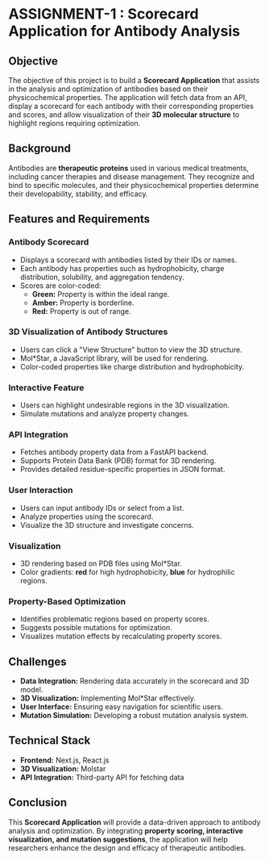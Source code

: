 # ASSIGNMENT-1 : Scorecard Application for Antibody Analysis

## Objective
The objective of this project is to build a **Scorecard Application** that assists in the analysis and optimization of antibodies based on their physicochemical properties. The application will fetch data from an API, display a scorecard for each antibody with their corresponding properties and scores, and allow visualization of their **3D molecular structure** to highlight regions requiring optimization.

## Background
Antibodies are **therapeutic proteins** used in various medical treatments, including cancer therapies and disease management. They recognize and bind to specific molecules, and their physicochemical properties determine their developability, stability, and efficacy.

## Features and Requirements

### Antibody Scorecard
- Displays a scorecard with antibodies listed by their IDs or names.
- Each antibody has properties such as hydrophobicity, charge distribution, solubility, and aggregation tendency.
- Scores are color-coded:
  - **Green:** Property is within the ideal range.
  - **Amber:** Property is borderline.
  - **Red:** Property is out of range.

### 3D Visualization of Antibody Structures
- Users can click a "View Structure" button to view the 3D structure.
- Mol*Star, a JavaScript library, will be used for rendering.
- Color-coded properties like charge distribution and hydrophobicity.

### Interactive Feature
- Users can highlight undesirable regions in the 3D visualization.
- Simulate mutations and analyze property changes.

### API Integration
- Fetches antibody property data from a FastAPI backend.
- Supports Protein Data Bank (PDB) format for 3D rendering.
- Provides detailed residue-specific properties in JSON format.

### User Interaction
- Users can input antibody IDs or select from a list.
- Analyze properties using the scorecard.
- Visualize the 3D structure and investigate concerns.

### Visualization
- 3D rendering based on PDB files using Mol*Star.
- Color gradients: **red** for high hydrophobicity, **blue** for hydrophilic regions.

### Property-Based Optimization
- Identifies problematic regions based on property scores.
- Suggests possible mutations for optimization.
- Visualizes mutation effects by recalculating property scores.


## Challenges
- **Data Integration:** Rendering data accurately in the scorecard and 3D model.
- **3D Visualization:** Implementing Mol*Star effectively.
- **User Interface:** Ensuring easy navigation for scientific users.
- **Mutation Simulation:** Developing a robust mutation analysis system.

## **Technical Stack**
- **Frontend:** Next.js, React.js
- **3D Visualization:** Molstar
- **API Integration:** Third-party API for fetching data
## Conclusion
This **Scorecard Application** will provide a data-driven approach to antibody analysis and optimization. By integrating **property scoring, interactive visualization, and mutation suggestions**, the application will help researchers enhance the design and efficacy of therapeutic antibodies.

